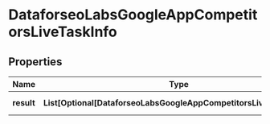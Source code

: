 # DataforseoLabsGoogleAppCompetitorsLiveTaskInfo


## Properties

| Name | Type | Description | Notes |
|------------ | ------------- | ------------- | -------------|
**result** | **List[Optional[DataforseoLabsGoogleAppCompetitorsLiveResultInfo]]** | array of results |[optional]|